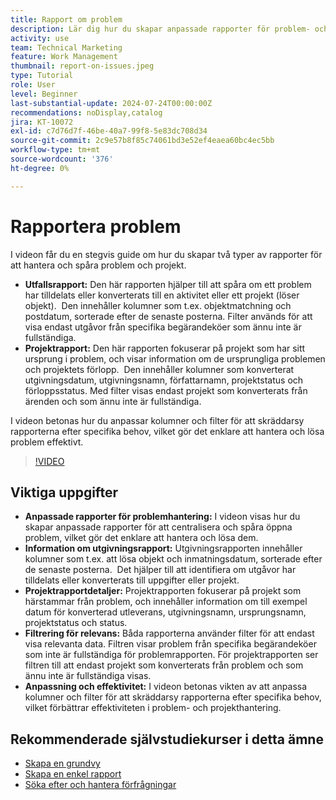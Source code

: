 ```yaml
---
title: Rapport om problem
description: Lär dig hur du skapar anpassade rapporter för problem- och projekthantering, inklusive hur du centraliserar och spårar öppna problem, anpassar kolumner och filter samt optimerar projekt- och problemhantering.
activity: use
team: Technical Marketing
feature: Work Management
thumbnail: report-on-issues.jpeg
type: Tutorial
role: User
level: Beginner
last-substantial-update: 2024-07-24T00:00:00Z
recommendations: noDisplay,catalog
jira: KT-10072
exl-id: c7d76d7f-46be-40a7-99f8-5e83dc708d34
source-git-commit: 2c9e57b8f85c74061bd3e52ef4eaea60bc4ec5bb
workflow-type: tm+mt
source-wordcount: '376'
ht-degree: 0%

---
```


# Rapportera problem

I videon får du en stegvis guide om hur du skapar två typer av rapporter för att hantera och spåra problem och projekt. &#x200B;

* **Utfallsrapport:** Den här rapporten hjälper till att spåra om ett problem har tilldelats eller konverterats till en aktivitet eller ett projekt (löser objekt). &#x200B; Den innehåller kolumner som t.ex. objektmatchning och postdatum, sorterade efter de senaste posterna. Filter används för att visa endast utgåvor från specifika begärandeköer som ännu inte är fullständiga. &#x200B;
* **Projektrapport:** Den här rapporten fokuserar på projekt som har sitt ursprung i problem, och visar information om de ursprungliga problemen och projektets förlopp. &#x200B; Den innehåller kolumner som konverterat utgivningsdatum, utgivningsnamn, författarnamn, projektstatus och förloppsstatus. Med filter visas endast projekt som konverterats från ärenden och som ännu inte är fullständiga. &#x200B;

I videon betonas hur du anpassar kolumner och filter för att skräddarsy rapporterna efter specifika behov, vilket gör det enklare att hantera och lösa problem effektivt. &#x200B;


>[!VIDEO](https://video.tv.adobe.com/v/3432002/?quality=12&learn=on&enablevpops)

## Viktiga uppgifter

* **Anpassade rapporter för problemhantering:** I videon visas hur du skapar anpassade rapporter för att centralisera och spåra öppna problem, vilket gör det enklare att hantera och lösa dem. &#x200B;
* **Information om utgivningsrapport:** Utgivningsrapporten innehåller kolumner som t.ex. att lösa objekt och inmatningsdatum, sorterade efter de senaste posterna. &#x200B; Det hjälper till att identifiera om utgåvor har tilldelats eller konverterats till uppgifter eller projekt. &#x200B;
* **Projektrapportdetaljer:** Projektrapporten fokuserar på projekt som härstammar från problem, och innehåller information om till exempel datum för konverterad utleverans, utgivningsnamn, ursprungsnamn, projektstatus och status.
* **Filtrering för relevans:** Båda rapporterna använder filter för att endast visa relevanta data. Filtren visar problem från specifika begärandeköer som inte är fullständiga för problemrapporten. &#x200B; För projektrapporten ser filtren till att endast projekt som konverterats från problem och som ännu inte är fullständiga visas. &#x200B;
* **Anpassning och effektivitet:** I videon betonas vikten av att anpassa kolumner och filter för att skräddarsy rapporterna efter specifika behov, vilket förbättrar effektiviteten i problem- och projekthantering.


## Rekommenderade självstudiekurser i detta ämne

* [Skapa en grundvy](/help/reporting/basic-reporting/create-a-basic-view.md)
* [Skapa en enkel rapport](/help/reporting/basic-reporting/create-a-simple-report.md)
* [Söka efter och hantera förfrågningar](/help/manage-work/issues-requests/find-requests.md)

